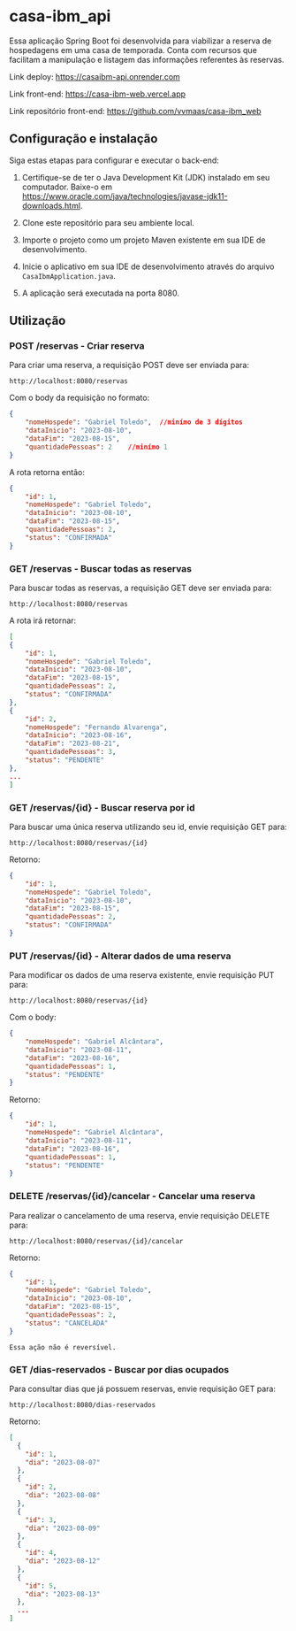# casa-ibm_api

Essa aplicação Spring Boot foi desenvolvida para viabilizar a reserva de hospedagens em uma casa de temporada. Conta com recursos que facilitam a manipulação e listagem das informações referentes às reservas.

Link deploy: https://casaibm-api.onrender.com

Link front-end: https://casa-ibm-web.vercel.app

Link repositório front-end: https://github.com/vvmaas/casa-ibm_web


## Configuração e instalação

Siga estas etapas para configurar e executar o back-end:

1. Certifique-se de ter o Java Development Kit (JDK) instalado em seu computador. Baixe-o em https://www.oracle.com/java/technologies/javase-jdk11-downloads.html.

2. Clone este repositório para seu ambiente local.

3. Importe o projeto como um projeto Maven existente em sua IDE de desenvolvimento.

4. Inicie o aplicativo em sua IDE de desenvolvimento através do arquivo `CasaIbmApplication.java`.

5. A aplicação será executada na porta 8080.


## Utilização

### POST /reservas - Criar reserva

Para criar uma reserva, a requisição POST deve ser enviada para:

```url
http://localhost:8080/reservas
```
Com o body da requisição no formato: 

```json
{
    "nomeHospede": "Gabriel Toledo",  //minímo de 3 dígitos 
    "dataInicio": "2023-08-10",
    "dataFim": "2023-08-15",
    "quantidadePessoas": 2    //minímo 1 
}
```
A rota retorna então:

```json
{
    "id": 1,
    "nomeHospede": "Gabriel Toledo",
    "dataInicio": "2023-08-10",
    "dataFim": "2023-08-15",
    "quantidadePessoas": 2,
    "status": "CONFIRMADA"
}
```

### GET /reservas - Buscar todas as reservas

Para buscar todas as reservas, a requisição GET deve ser enviada para:

```url
http://localhost:8080/reservas
```
A rota irá retornar:

```json
[
{
    "id": 1,
    "nomeHospede": "Gabriel Toledo",
    "dataInicio": "2023-08-10",
    "dataFim": "2023-08-15",
    "quantidadePessoas": 2,
    "status": "CONFIRMADA"
},
{
    "id": 2,
    "nomeHospede": "Fernando Alvarenga",
    "dataInicio": "2023-08-16",
    "dataFim": "2023-08-21",
    "quantidadePessoas": 3,
    "status": "PENDENTE"
},
...
]

```

### GET /reservas/{id} - Buscar reserva por id

Para buscar uma única reserva utilizando seu id, envie requisição GET para:

```url
http://localhost:8080/reservas/{id}
```
Retorno:

```json
{
    "id": 1,
    "nomeHospede": "Gabriel Toledo",
    "dataInicio": "2023-08-10",
    "dataFim": "2023-08-15",
    "quantidadePessoas": 2,
    "status": "CONFIRMADA"
}
```

### PUT /reservas/{id} - Alterar dados de uma reserva

Para modificar os dados de uma reserva existente, envie requisição PUT para:

```url
http://localhost:8080/reservas/{id}
```
Com o body:

```json
{
    "nomeHospede": "Gabriel Alcântara",
    "dataInicio": "2023-08-11",
    "dataFim": "2023-08-16",
    "quantidadePessoas": 1,
    "status": "PENDENTE"
}
```

Retorno:

```json
{
    "id": 1,
    "nomeHospede": "Gabriel Alcântara",
    "dataInicio": "2023-08-11",
    "dataFim": "2023-08-16",
    "quantidadePessoas": 1,
    "status": "PENDENTE"
}
```

### DELETE /reservas/{id}/cancelar - Cancelar uma reserva

Para realizar o cancelamento de uma reserva, envie requisição DELETE para:

```url
http://localhost:8080/reservas/{id}/cancelar
```
Retorno:

```json
{
    "id": 1,
    "nomeHospede": "Gabriel Toledo",
    "dataInicio": "2023-08-10",
    "dataFim": "2023-08-15",
    "quantidadePessoas": 2,
    "status": "CANCELADA"
}
```
```Essa ação não é reversível.```

### GET /dias-reservados - Buscar por dias ocupados

Para consultar dias que já possuem reservas, envie requisição GET para: 

```url
http://localhost:8080/dias-reservados
```
Retorno:

```json
[
  {
    "id": 1,
    "dia": "2023-08-07"
  },
  {
    "id": 2,
    "dia": "2023-08-08"
  },
  {
    "id": 3,
    "dia": "2023-08-09"
  },
  {
    "id": 4,
    "dia": "2023-08-12"
  },
  {
    "id": 5,
    "dia": "2023-08-13"
  },
  ...
]
```

